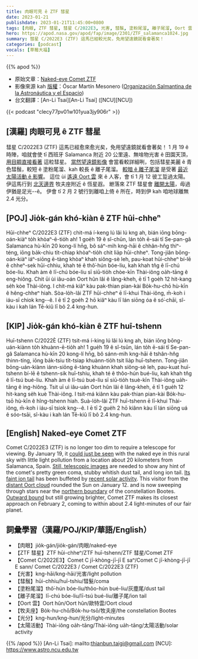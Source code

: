 ```yaml
---
title: 肉眼可見 ê ZTF 彗星
date: 2023-01-21
publishdate: 2023-01-21T11:45:00+0800
tags: [肉眼, ZTF 彗星, 彗星 C/2022E3, 光害, 彗鬚, 塗粉尾溜, 離子尾溜, Oort 雲, 牧夫座, 光分, 太陽活動]
hero: https://apod.nasa.gov/apod/fap/image/2301/ZTF_salamanca1024.jpg
summary: 彗星 C/2022E3 (ZTF) 這馬已經較光矣，免用望遠鏡就看會著矣！
categories: [podcast]
vocals: [草莓大福]
---
```


{{% apod %}}

- 原始文章：[Naked-eye Comet ZTF](https://apod.nasa.gov/apod/ap230121.html)
- 影像來源 kah [版權][copyright]：Óscar Martín Mesonero ([Organización Salmantina de la Astronáutica y el Espacio](https://www.osae.info/))
- 台文翻譯：[An-Li Tsai][An-Li Tsai] ([NCU][NCU])

{{< podcast "clecy77pv01w101yua3jy906r" >}}

## [漢羅] 肉眼可見 ê ZTF 彗星
彗星 C/2022E3 (ZTF) 這馬已經愈來愈光矣，免用望遠鏡就看會著矣！
1 月 19 ê 時陣，咱就會使 tī 西班牙 Salamanca 附近 20 公里遠、無啥物光害 ê 田園天頂，[用目睭直接看著][could just be seen] 這粒彗星。
[當然望遠鏡影像][Still, telescopic images] 會當看較詳細咧，包括彗星美麗 ê 青色彗鬚，較短 ê 塗粉尾溜、kah 較長 ê 離子尾溜。
[較暗 ê 離子尾溜][Its faint ion tail] 是受著 [最近太陽活動 ê 影響][recent solar activity]。
這位 ùi [遙遠 Oort 雲][distant Oort cloud] 來 ê 人客，會 tī 1 月 12 彼工踅過太陽。
伊這馬行到 [北天邊界][northern boundary] 牧夫座附近 ê 恆星遐。
紲落來 ZTF 彗星會 [離開太陽][Outward bound]，毋過伊猶是足光--ê。
伊會 tī 2 月 2 號行到離咱上倚 ê 所在，時到伊 kah 咱地球離無 2.4 光分。


## [POJ] Jio̍k-gán khó-kiàn ê ZTF hūi-chheⁿ
Hūi-chheⁿ C/2022E3 (ZTF) chit-má í-keng lú lâi lú kng ah, bián iōng bōng-oán-kiàⁿ to̍h khòaⁿ-ē-tio̍h ah!
1 goe̍h 19 ê sî-chūn, lán to̍h ē-sái tī Se-pan-gâ Salamanca hù-kīn 20 kong-lí hn̄g, bô sáⁿ-mih kng-hāi ê chhân-hn̂g thiⁿ-téng, iōng ba̍k-chiu ti̍t-chiap khòaⁿ-tio̍h chit lia̍p hūi-chheⁿ.
Tong-jiân bōng-oán-kiàⁿ iáⁿ-siōng ē-tàng khòaⁿ khah siông-sè leh, pau-koat hūi-chheⁿ bí-lē ê chheⁿ-sek hūi-chhiu, khah té ê thô͘-hún bóe-liu, kah khah tn̂g ê lī-chú bóe-liu.
Khah àm ê lī-chú bóe-liu sī siū-tio̍h chòe-kīn Thài-iông oa̍h-tāng ê eng-hiông.
Chit ūi ùi iâu-oán Oort hûn lâi ê lâng-kheh, ē tī 1 goe̍h 12 hit-kang se̍h kòe Thài-iông.
I chit-má kiâⁿ kàu pak-thian pian-kài Bo̍k-hu-chō hù-kīn ê hêng-chheⁿ hiah.
Sòa-lo̍h-lâi ZTF hūi-chheⁿ ē lī-khui Thài-iông, m̄-koh i iáu-sī chiok kng--ê.
I ē tī 2 goe̍h 2 hō kiâⁿ kàu lī lán siōng óa ê só͘-chāi, sî-kàu i kah lán Tē-kiû lī bô 2.4 kng-hun.

## [KIP] Jio̍k-gán khó-kiàn ê ZTF huī-tshenn
Huī-tshenn C/2022È (ZTF) tsit-má í-king lú lâi lú kng ah, bián iōng bōng-uán-kiànn to̍h khuànn-ē-tio̍h ah!
1 gue̍h 19 ê sî-tsūn, lán to̍h ē-sái tī Se-pan-gâ Salamanca hù-kīn 20 kong-lí hn̄g, bô sánn-mih kng-hāi ê tshân-hn̂g thinn-tíng, iōng ba̍k-tsiu ti̍t-tsiap khuànn-tio̍h tsit lia̍p huī-tshenn.
Tong-jiân bōng-uán-kiànn iánn-siōng ē-tàng khuànn khah siông-sè leh, pau-kuat huī-tshenn bí-lē ê tshenn-sik huī-tshiu, khah té ê thôo-hún bué-liu, kah khah tn̂g ê lī-tsú bué-liu.
Khah àm ê lī-tsú bué-liu sī siū-tio̍h tsuè-kīn Thài-iông ua̍h-tāng ê ing-hiông.
Tsit uī uì iâu-uán Oort hûn lâi ê lâng-kheh, ē tī 1 gue̍h 12 hit-kang se̍h kuè Thài-iông.
I tsit-má kiânn kàu pak-thian pian-kài Bo̍k-hu-tsō hù-kīn ê hîng-tshenn hiah.
Suà-lo̍h-lâi ZTF huī-tshenn ē lī-khui Thài-iông, m̄-koh i iáu-sī tsiok kng--ê.
I ē tī 2 gue̍h 2 hō kiânn kàu lī lán siōng uá ê sóo-tsāi, sî-kàu i kah lán Tē-kiû lī bô 2.4 kng-hun.

## [English] Naked-eye Comet ZTF
Comet C/2022E3 (ZTF) is no longer too dim to require a telescope for viewing.
By January 19, it [could just be seen][could just be seen] with the naked eye in this rural sky with little light pollution from a location about 20 kilometers from Salamanca, Spain.
[Still, telescopic images][Still, telescopic images] are needed to show any hint of the comet's pretty green coma, stubby whitish dust tail, and long ion tail.
[Its faint ion tail][Its faint ion tail] has been buffeted by [recent solar activity][recent solar activity].
This visitor from the [distant Oort cloud][distant Oort cloud] rounded the Sun on January 12.
and is now sweeping through stars near the [northern boundary][northern boundary] of the constellation Bootes.
[Outward bound][Outward bound] but still growing brighter, Comet ZTF makes its closest approach on February 2, coming to within about 2.4 light-minutes of our fair planet.


## 詞彙學習（漢羅/POJ/KIP/華語/English）
- 【肉眼】jio̍k-gán/jio̍k-gán/肉眼/naked-eye
- 【ZTF 彗星】ZTF hūi-chheⁿ/ZTF huī-tshenn/ZTF 彗星/Comet ZTF
- 【Comet C/2022E3】Comet C jī-khòng-jī-jī E saⁿ/Comet C jī-khòng-jī-jī E sann/ Comet C/2022E3 / Comet C/2022E3 (ZTF)
- 【光害】kng-hāi/kng-hāi/光害/light pollution
- 【彗鬚】hūi-chhiu/huī-tshiu/彗髮/coma
- 【塗粉尾溜】thô͘-hún bóe-liu/thôo-hún bué-liu/灰塵尾/dust tail
- 【離子尾溜】lī-chú bóe-liu/lī-tsú bué-liu/離子尾/ion tail
- 【Oort 雲】Oort hûn/Oort hûn/歐特雲/Oort cloud
- 【牧夫座】Bo̍k-hu-chō/Bo̍k-hu-tsō/牧夫座/the constellation Bootes
- 【光分】kng-hun/kng-hun/光分/light-minutes
- 【太陽活動】Thài-iông oa̍h-tāng/Thài-iông ua̍h-tāng/太陽活動/solar activity



{{% /apod %}}
[An-Li Tsai]: mailto:thianbun.taigi@gmail.com
[NCU]: https://www.astro.ncu.edu.tw

[copyright]: https://apod.nasa.gov/apod/fap/lib/about_apod.html#srapply
[License]: https://creativecommons.org/licenses/by/2.0/


[could just be seen]:https://earthsky.org/astronomy-essentials/new-comet-might-get-bright-enough-for-binoculars/
[Still, telescopic images]:https://skyandtelescope.org/astronomy-news/spot-circumpolar-comet-ztf-c-2022-e3-in-binoculars/
[Its faint ion tail]:https://apod.nasa.gov/apod/ap230109.html
[recent solar activity]:https://spaceweather.com/archive.php?view=1&day=19&month=01&year=2023
[distant Oort cloud]:https://solarsystem.nasa.gov/solar-system/oort-cloud/in-depth/
[northern boundary]:https://theskylive.com/c2022e3-info#ephemeris
[Outward bound]:http://astro.vanbuitenen.nl/comet/2022E3
